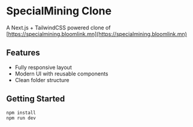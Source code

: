 # SpecialMining Clone

A Next.js + TailwindCSS powered clone of [https://specialmining.bloomlink.mn](https://specialmining.bloomlink.mn)

## Features
- Fully responsive layout
- Modern UI with reusable components
- Clean folder structure

## Getting Started

```bash
npm install
npm run dev
